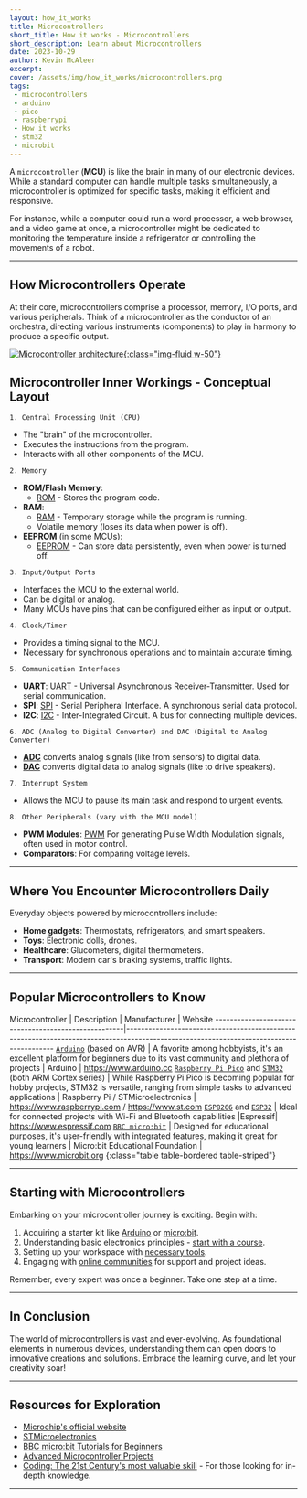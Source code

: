 ```yaml
---
layout: how_it_works
title: Microcontrollers
short_title: How it works - Microcontrollers
short_description: Learn about Microcontrollers
date: 2023-10-29
author: Kevin McAleer
excerpt: 
cover: /assets/img/how_it_works/microcontrollers.png
tags:
 - microcontrollers
 - arduino
 - pico
 - raspberrypi
 - How it works
 - stm32
 - microbit
---
```


A `microcontroller` (**MCU**) is like the brain in many of our electronic devices. While a standard computer can handle multiple tasks simultaneously, a microcontroller is optimized for specific tasks, making it efficient and responsive.

For instance, while a computer could run a word processor, a web browser, and a video game at once, a microcontroller might be dedicated to monitoring the temperature inside a refrigerator or controlling the movements of a robot.

---

## How Microcontrollers Operate

At their core, microcontrollers comprise a processor, memory, I/O ports, and various peripherals. Think of a microcontroller as the conductor of an orchestra, directing various instruments (components) to play in harmony to produce a specific output.

[![Microcontroller architecture](/assets/img/how_it_works/microcontroller_architecture.png){:class="img-fluid w-50"}](/assets/img/how_it_works/microcontroller_architecture.png)

## Microcontroller Inner Workings - Conceptual Layout

`1. Central Processing Unit (CPU)`

- The "brain" of the microcontroller.
- Executes the instructions from the program.
- Interacts with all other components of the MCU.
  
`2. Memory`

- **ROM/Flash Memory**:
  - [ROM](/resources/glossary#rom) - Stores the program code.
- **RAM**:
  - [RAM](/resources/glossary#ram) - Temporary storage while the program is running.
  - Volatile memory (loses its data when power is off).
- **EEPROM** (in some MCUs):
  - [EEPROM](/resources/glossary#eeprom) - Can store data persistently, even when power is turned off.

`3. Input/Output Ports`

- Interfaces the MCU to the external world.
- Can be digital or analog.
- Many MCUs have pins that can be configured either as input or output.

`4. Clock/Timer`

- Provides a timing signal to the MCU.
- Necessary for synchronous operations and to maintain accurate timing.

`5. Communication Interfaces`

- **UART**: [UART](/resources/glossary#uart) - Universal Asynchronous Receiver-Transmitter. Used for serial communication.
- **SPI**: [SPI](/resources/glossary#spi) - Serial Peripheral Interface. A synchronous serial data protocol.
- **I2C**: [I2C](/resources/glossary#i2c) - Inter-Integrated Circuit. A bus for connecting multiple devices.
  
`6. ADC (Analog to Digital Converter) and DAC (Digital to Analog Converter)`

- [**ADC**](/resources/glossary#adc) converts analog signals (like from sensors) to digital data.
- [**DAC**](/resources/glossary#dac) converts digital data to analog signals (like to drive speakers).

`7. Interrupt System`

- Allows the MCU to pause its main task and respond to urgent events.
  
`8. Other Peripherals (vary with the MCU model)`

- **PWM Modules**: [PWM](/resources/glossary#pwm) For generating Pulse Width Modulation signals, often used in motor control.
- **Comparators**: For comparing voltage levels.

---

## Where You Encounter Microcontrollers Daily

Everyday objects powered by microcontrollers include:

- **Home gadgets**: Thermostats, refrigerators, and smart speakers.
- **Toys**: Electronic dolls, drones.
- **Healthcare**: Glucometers, digital thermometers.
- **Transport**: Modern car's braking systems, traffic lights.

---

## Popular Microcontrollers to Know

Microcontroller                                      | Description | Manufacturer | Website
-----------------------------------------------------|----------------------------------------------------------------------------------------------------------------------------------------
[`Arduino`](/resources/boards/arduino) (based on AVR)                               | A favorite among hobbyists, it's an excellent platform for beginners due to its vast community and plethora of projects | Arduino | <https://www.arduino.cc>
[`Raspberry Pi Pico`](/resources/boards/pico) and [`STM32`](/resources/boards/stm32) (both ARM Cortex series) | While Raspberry Pi Pico is becoming popular for hobby projects, STM32 is versatile, ranging from simple tasks to advanced applications | Raspberry Pi / STMicroelectronics | <https://www.raspberrypi.com> / <https://www.st.com>
[`ESP8266`](/resources/boards/esp8266) and [`ESP32`](/resources/boards/esp32)                                    | Ideal for connected projects with Wi-Fi and Bluetooth capabilities |Espressif| <https://www.espressif.com>
[`BBC micro:bit`](/resources/boards/microbit)                                        | Designed for educational purposes, it's user-friendly with integrated features, making it great for young learners | Micro:bit Educational Foundation | <https://www.microbit.org>
{:class="table table-bordered table-striped"}

---

## Starting with Microcontrollers

Embarking on your microcontroller journey is exciting. Begin with:

1. Acquiring a starter kit like [Arduino](https://www.arduino.cc) or [micro:bit](https://www.microbit.org).
2. Understanding basic electronics principles - [start with a course](/learn/micropython_gpio/).
3. Setting up your workspace with [necessary tools](https://www.youtube.com/watch?v=o8Cvr9nuccs).
4. Engaging with [online communities](/discord) for support and project ideas.

Remember, every expert was once a beginner. Take one step at a time.

---

## In Conclusion

The world of microcontrollers is vast and ever-evolving. As foundational elements in numerous devices, understanding them can open doors to innovative creations and solutions. Embrace the learning curve, and let your creativity soar!

---

## Resources for Exploration

- [Microchip's official website](https://www.microchip.com/)
- [STMicroelectronics](https://www.st.com/)
- [BBC micro:bit Tutorials for Beginners](https://microbit.org/)
- [Advanced Microcontroller Projects](https://www.avrfreaks.net/)
- [Coding: The 21st Century's most valuable skill](https://monkmakes.com/coding_book.html) - For those looking for in-depth knowledge.

---
